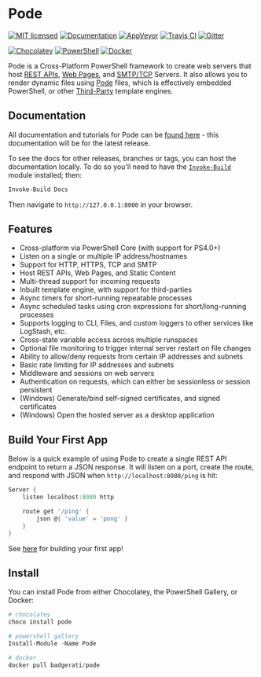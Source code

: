 # Pode

[![MIT licensed](https://img.shields.io/badge/license-MIT-blue.svg)](https://raw.githubusercontent.com/Badgerati/Pode/master/LICENSE.txt)
[![Documentation](https://img.shields.io/badge/docs-latest-blue.svg)](https://badgerati.github.io/Pode)
[![AppVeyor](https://img.shields.io/appveyor/ci/Badgerati/Pode/develop.svg?label=AppVeyor)](https://ci.appveyor.com/project/Badgerati/pode/branch/develop)
[![Travis CI](https://img.shields.io/travis/Badgerati/Pode/develop.svg?label=Travis%20CI)](https://travis-ci.org/Badgerati/Pode)
[![Gitter](https://badges.gitter.im/Badgerati/Pode.svg)](https://gitter.im/Badgerati/Pode?utm_source=badge&utm_medium=badge&utm_campaign=pr-badge)

[![Chocolatey](https://img.shields.io/chocolatey/dt/pode.svg?label=Chocolatey&colorB=a1301c)](https://chocolatey.org/packages/pode)
[![PowerShell](https://img.shields.io/powershellgallery/dt/pode.svg?label=PowerShell&colorB=085298)](https://www.powershellgallery.com/packages/Pode)
[![Docker](https://img.shields.io/docker/pulls/badgerati/pode.svg?label=Docker)](https://hub.docker.com/r/badgerati/pode/)

Pode is a Cross-Platform PowerShell framework to create web servers that host [REST APIs](https://badgerati.github.io/Pode/Tutorials/Routes/Overview/), [Web Pages](https://badgerati.github.io/Pode/Tutorials/Routes/WebPages/), and [SMTP/TCP](https://badgerati.github.io/Pode/Tutorials/SmtpServer/) Servers. It also allows you to render dynamic files using [Pode](https://badgerati.github.io/Pode/Tutorials/ViewEngines/Pode/) files, which is effectively embedded PowerShell, or other [Third-Party](https://badgerati.github.io/Pode/Tutorials/ViewEngines/ThirdParty/) template engines.

## Documentation

All documentation and tutorials for Pode can be [found here](https://badgerati.github.io/Pode) - this documentation will be for the latest release.

To see the docs for other releases, branches or tags, you can host the documentation locally. To do so you'll need to have the [`Invoke-Build`](https://github.com/nightroman/Invoke-Build) module installed; then:

```powershell
Invoke-Build Docs
```

Then navigate to `http://127.0.0.1:8000` in your browser.

## Features

* Cross-platform via PowerShell Core (with support for PS4.0+)
* Listen on a single or multiple IP address/hostnames
* Support for HTTP, HTTPS, TCP and SMTP
* Host REST APIs, Web Pages, and Static Content
* Multi-thread support for incoming requests
* Inbuilt template engine, with support for third-parties
* Async timers for short-running repeatable processes
* Async scheduled tasks using cron expressions for short/long-running processes
* Supports logging to CLI, Files, and custom loggers to other services like LogStash, etc.
* Cross-state variable access across multiple runspaces
* Optional file monitoring to trigger internal server restart on file changes
* Ability to allow/deny requests from certain IP addresses and subnets
* Basic rate limiting for IP addresses and subnets
* Middleware and sessions on web servers
* Authentication on requests, which can either be sessionless or session persistent
* (Windows) Generate/bind self-signed certificates, and signed certificates
* (Windows) Open the hosted server as a desktop application

## Build Your First App

Below is a quick example of using Pode to create a single REST API endpoint to return a JSON response. It will listen on a port, create the route, and respond with JSON when `http://localhost:8080/ping` is hit:

```powershell
Server {
    listen localhost:8080 http

    route get '/ping' {
        json @{ 'value' = 'pong' }
    }
}
```

See [here](https://badgerati.github.io/Pode/Getting-Started/FirstApp) for building your first app!

## Install

You can install Pode from either Chocolatey, the PowerShell Gallery, or Docker:

```powershell
# chocolatey
choco install pode

# powershell gallery
Install-Module -Name Pode

# docker
docker pull badgerati/pode
```
